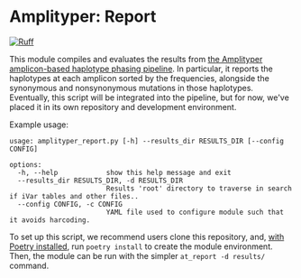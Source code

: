 # Amplityper: Report
[![Ruff](https://img.shields.io/endpoint?url=https://raw.githubusercontent.com/astral-sh/ruff/main/assets/badge/v2.json)](https://github.com/astral-sh/ruff)

This module compiles and evaluates the results from [the Amplityper amplicon-based haplotype phasing pipeline](https://github.com/nrminor/Amplityper). In particular, it reports the haplotypes at each amplicon sorted by the frequencies, alongside the synonymous and nonsynonymous mutations in those haplotypes. Eventually, this script will be integrated into the pipeline, but for now, we've placed it in its own repository and development environment.

Example usage:
```
usage: amplityper_report.py [-h] --results_dir RESULTS_DIR [--config CONFIG]

options:
  -h, --help            show this help message and exit
  --results_dir RESULTS_DIR, -d RESULTS_DIR
                        Results 'root' directory to traverse in search if iVar tables and other files..
  --config CONFIG, -c CONFIG
                        YAML file used to configure module such that it avoids harcoding.
```

To set up this script, we recommend users clone this repository, and, [with Poetry installed](https://python-poetry.org/), run `poetry install` to create the module environment. Then, the module can be run with the simpler `at_report -d results/` command.
